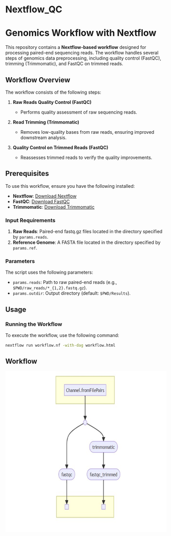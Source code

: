 # Nextflow_QC

# Genomics Workflow with Nextflow

This repository contains a **Nextflow-based workflow** designed for processing paired-end sequencing reads. The workflow handles several steps of genomics data preprocessing, including quality control (FastQC), trimming (Trimmomatic), and FastQC on trimmed reads.

## Workflow Overview

The workflow consists of the following steps:

1. **Raw Reads Quality Control (FastQC)**
   - Performs quality assessment of raw sequencing reads.
   
2. **Read Trimming (Trimmomatic)**
   - Removes low-quality bases from raw reads, ensuring improved downstream analysis.
   
3. **Quality Control on Trimmed Reads (FastQC)**
   - Reassesses trimmed reads to verify the quality improvements.
   
## Prerequisites

To use this workflow, ensure you have the following installed:

- **Nextflow**: [Download Nextflow](https://www.nextflow.io/)
- **FastQC**: [Download FastQC](https://www.bioinformatics.babraham.ac.uk/projects/fastqc/)
- **Trimmomatic**: [Download Trimmomatic](http://www.usadellab.org/cms/?page=trimmomatic)

### Input Requirements

1. **Raw Reads**: Paired-end fastq.gz files located in the directory specified by `params.reads`.
2. **Reference Genome**: A FASTA file located in the directory specified by `params.ref`.

### Parameters

The script uses the following parameters:

- `params.reads`: Path to raw paired-end reads (e.g., `$PWD/raw_reads/*_{1,2}.fastq.gz`).
- `params.outdir`: Output directory (default: `$PWD/Results`).

## Usage

### Running the Workflow

To execute the workflow, use the following command:

```bash
nextflow run workflow.nf -with-dag workflow.html
```

## Workflow

<img src="https://github.com/sgr308/Nextflow_QC/blob/main/wrk.jpg?raw=true" height="500" />
